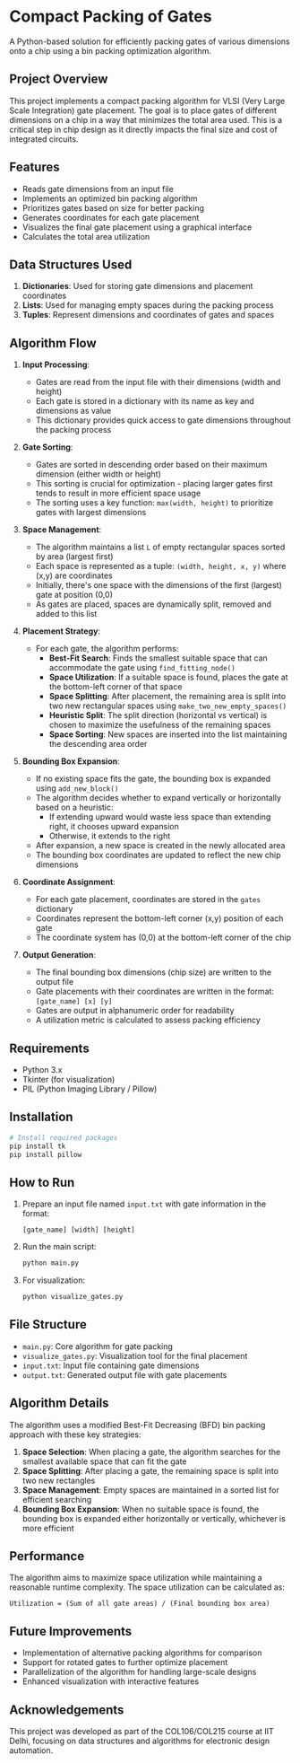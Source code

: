 # Compact Packing of Gates

A Python-based solution for efficiently packing gates of various dimensions onto a chip using a bin packing optimization algorithm.

## Project Overview

This project implements a compact packing algorithm for VLSI (Very Large Scale Integration) gate placement. The goal is to place gates of different dimensions on a chip in a way that minimizes the total area used. This is a critical step in chip design as it directly impacts the final size and cost of integrated circuits.

## Features

- Reads gate dimensions from an input file
- Implements an optimized bin packing algorithm
- Prioritizes gates based on size for better packing
- Generates coordinates for each gate placement
- Visualizes the final gate placement using a graphical interface
- Calculates the total area utilization

## Data Structures Used

1. **Dictionaries**: Used for storing gate dimensions and placement coordinates
2. **Lists**: Used for managing empty spaces during the packing process
3. **Tuples**: Represent dimensions and coordinates of gates and spaces

## Algorithm Flow

1. **Input Processing**:
   - Gates are read from the input file with their dimensions (width and height)
   - Each gate is stored in a dictionary with its name as key and dimensions as value
   - This dictionary provides quick access to gate dimensions throughout the packing process

2. **Gate Sorting**:
   - Gates are sorted in descending order based on their maximum dimension (either width or height)
   - This sorting is crucial for optimization - placing larger gates first tends to result in more efficient space usage
   - The sorting uses a key function: `max(width, height)` to prioritize gates with largest dimensions

3. **Space Management**: 
   - The algorithm maintains a list `L` of empty rectangular spaces sorted by area (largest first)
   - Each space is represented as a tuple: `(width, height, x, y)` where (x,y) are coordinates
   - Initially, there's one space with the dimensions of the first (largest) gate at position (0,0)
   - As gates are placed, spaces are dynamically split, removed and added to this list

4. **Placement Strategy**:
   - For each gate, the algorithm performs:
     - **Best-Fit Search**: Finds the smallest suitable space that can accommodate the gate using `find_fitting_node()`
     - **Space Utilization**: If a suitable space is found, places the gate at the bottom-left corner of that space
     - **Space Splitting**: After placement, the remaining area is split into two new rectangular spaces using `make_two_new_empty_spaces()`
     - **Heuristic Split**: The split direction (horizontal vs vertical) is chosen to maximize the usefulness of the remaining spaces
     - **Space Sorting**: New spaces are inserted into the list maintaining the descending area order

5. **Bounding Box Expansion**:
   - If no existing space fits the gate, the bounding box is expanded using `add_new_block()`
   - The algorithm decides whether to expand vertically or horizontally based on a heuristic:
     - If extending upward would waste less space than extending right, it chooses upward expansion
     - Otherwise, it extends to the right
   - After expansion, a new space is created in the newly allocated area
   - The bounding box coordinates are updated to reflect the new chip dimensions

6. **Coordinate Assignment**:
   - For each gate placement, coordinates are stored in the `gates` dictionary
   - Coordinates represent the bottom-left corner (x,y) position of each gate
   - The coordinate system has (0,0) at the bottom-left corner of the chip

7. **Output Generation**: 
   - The final bounding box dimensions (chip size) are written to the output file
   - Gate placements with their coordinates are written in the format: `[gate_name] [x] [y]`
   - Gates are output in alphanumeric order for readability
   - A utilization metric is calculated to assess packing efficiency

## Requirements

- Python 3.x
- Tkinter (for visualization)
- PIL (Python Imaging Library / Pillow)

## Installation

```bash
# Install required packages
pip install tk
pip install pillow
```

## How to Run

1. Prepare an input file named `input.txt` with gate information in the format:
   ```
   [gate_name] [width] [height]
   ```

2. Run the main script:
   ```bash
   python main.py
   ```

3. For visualization:
   ```bash
   python visualize_gates.py
   ```

## File Structure

- `main.py`: Core algorithm for gate packing
- `visualize_gates.py`: Visualization tool for the final placement
- `input.txt`: Input file containing gate dimensions
- `output.txt`: Generated output file with gate placements

## Algorithm Details

The algorithm uses a modified Best-Fit Decreasing (BFD) bin packing approach with these key strategies:

1. **Space Selection**: When placing a gate, the algorithm searches for the smallest available space that can fit the gate
2. **Space Splitting**: After placing a gate, the remaining space is split into two new rectangles
3. **Space Management**: Empty spaces are maintained in a sorted list for efficient searching
4. **Bounding Box Expansion**: When no suitable space is found, the bounding box is expanded either horizontally or vertically, whichever is more efficient

## Performance

The algorithm aims to maximize space utilization while maintaining a reasonable runtime complexity. The space utilization can be calculated as:
```
Utilization = (Sum of all gate areas) / (Final bounding box area)
```

## Future Improvements

- Implementation of alternative packing algorithms for comparison
- Support for rotated gates to further optimize placement
- Parallelization of the algorithm for handling large-scale designs
- Enhanced visualization with interactive features

## Acknowledgements

This project was developed as part of the COL106/COL215 course at IIT Delhi, focusing on data structures and algorithms for electronic design automation.